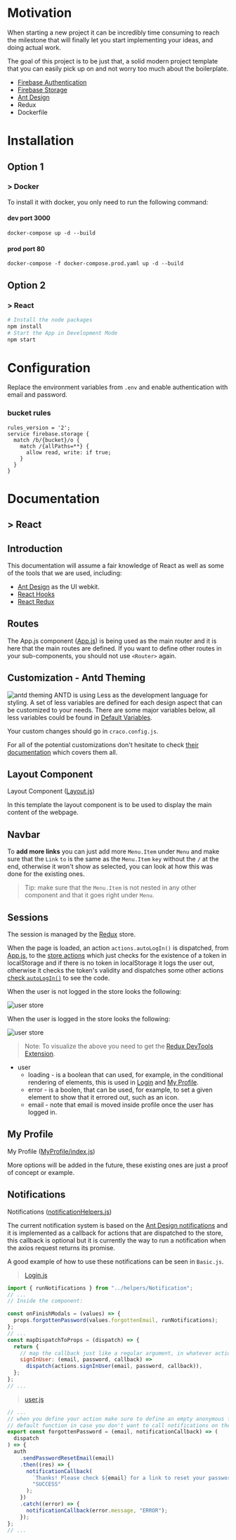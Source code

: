 # Motivation

When starting a new project it can be incredibly time consuming to reach the milestone that will finally let you start implementing your ideas, and doing actual work.

The goal of this project is to be just that, a solid modern project template that you can easily pick up on and not worry too much about the boilerplate.

- [Firebase Authentication](https://firebase.google.com/docs/auth)
- [Firebase Storage](https://firebase.google.com/docs/storage)
- [Ant Design](https://ant.design)
- Redux
- Dockerfile

# Installation

## Option 1

### > **Docker**

To install it with docker, you only need to run the following command:

#### dev port 3000

```
docker-compose up -d --build
```

#### prod port 80

```
docker-compose -f docker-compose.prod.yaml up -d --build
```

## Option 2

### > **React**

```bash
# Install the node packages
npm install
# Start the App in Development Mode
npm start
```

# Configuration

Replace the environment variables from `.env` and enable authentication with email and password.

### bucket rules

```
rules_version = '2';
service firebase.storage {
  match /b/{bucket}/o {
    match /{allPaths=**} {
      allow read, write: if true;
    }
  }
}
```

# Documentation

## > **React**

## Introduction

This documentation will assume a fair knowledge of React as well as some of the tools that we are used, including:

- [Ant Design](https://ant.design) as the UI webkit.
- [React Hooks](https://reactjs.org/docs/hooks-intro.html)
- [React Redux](https://redux.js.org/basics/usage-with-react)

## Routes

The App.js component ([App.js](./react/src/App.js)) is being used as the main router and it is here that the main routes are defined. If you want to define other routes in your sub-components, you should not use `<Router>` again.

## Customization - Antd Theming

![antd theming](./img/usage_with_react.png)
ANTD is using Less as the development language for styling. A set of less variables are defined for each design aspect that can be customized to your needs.
There are some major variables below, all less variables could be found in [Default Variables](https://github.com/ant-design/ant-design/blob/master/components/style/themes/default.less).

Your custom changes should go in `craco.config.js`.

For all of the potential customizations don't hesitate to check [their documentation](https://ant.design/docs/react/customize-theme) which covers them all.

## Layout Component

Layout Component ([Layout.js](./react/src/containers/Layout.js))

In this template the layout component is to be used to display the main content of the webpage.

## Navbar

To **add more links** you can just add more `Menu.Item` under `Menu` and make sure that the `Link` `to` is the same as the `Menu.Item` `key` without the `/` at the end, otherwise it won't show as selected, you can look at how this was done for the existing ones.

> Tip: make sure that the `Menu.Item` is not nested in any other component and that it goes right under `Menu`.

## Sessions

The session is managed by the [Redux](https://redux.js.org/basics/usage-with-react) store.

When the page is loaded, an action `actions.autoLogIn()` is dispatched, from [App.js](./react/src/App.js), to the [store actions](./react/src/store/actions/user.js) which just checks for the existence of a token in localStorage and if there is no token in localStorage it logs the user out, otherwise it checks the token's validity and dispatches some other actions [check `autoLogIn()`](./react/src/store/actions/user.js) to see the code.

When the user is not logged in the store looks the following:

![user store](./img/user_store_not_signed_in.png)

When the user is logged in the store looks the following:

![user store](./img/user_store_signed_in.png)

> Note: To visualize the above you need to get the [Redux DevTools Extension](https://github.com/zalmoxisus/redux-devtools-extension).

- user
  - loading - is a boolean that can used, for example, in the conditional rendering of elements, this is used in [Login](./react/src/components/Login.js) and [My Profile](./react/src/components/MyProfile/index.js).
  - error - is a boolen, that can be used, for example, to set a given element to show that it errored out, such as an icon.
  - email - note that email is moved inside profile once the user has logged in.

## My Profile

My Profile ([MyProfile/index.js](./react/src/components/MyProfile/index.js))

More options will be added in the future, these existing ones are just a proof of concept or example.

## Notifications

Notifications ([notificationHelpers.js](./react/src/Helpers/notificationHelpers.js))

The current notification system is based on the [Ant Design notifications](https://ant.design/components/notification/) and it is implemented as a callback for actions that are dispatched to the store, this callback is optional but it is currently the way to run a notification when the axios request returns its promise.

A good example of how to use these notifications can be seen in `Basic.js`.

> [Login.js](./react/src/components/Login.js)

```jsx
import { runNotifications } from "../helpers/Notification";
// ...
// Inside the component:

const onFinishModals = (values) => {
  props.forgottenPassword(values.forgottenEmail, runNotifications);
};
// ...
const mapDispatchToProps = (dispatch) => {
  return {
    // map the callback just like a regular argument, in whatever action you want to dispatch
    signInUser: (email, password, callback) =>
      dispatch(actions.signInUser(email, password, callback)),
  };
};
// ...
```

> [user.js](./react/src/store/actions/user.js)

```jsx
// ...
// when you define your action make sure to define an empty anonymous function as the
// default function in case you don't want to call notifications on the given action
export const forgottenPassword = (email, notificationCallback) => (
  dispatch
) => {
  auth
    .sendPasswordResetEmail(email)
    .then((res) => {
      notificationCallback(
        `Thanks! Please check ${email} for a link to reset your password.`,
        "SUCCESS"
      );
    })
    .catch((error) => {
      notificationCallback(error.message, "ERROR");
    });
};
// ...
```
